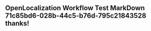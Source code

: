<properties
ms.topic="hero-topic"
ms.test1="hero-topic"
ms.test2="test"/>

## OpenLocalization Workflow Test MarkDown 71c85bd6-028b-44c5-b76d-795c21843528 thanks!
